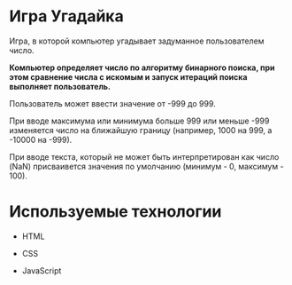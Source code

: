 # Игра Угадайка #

Игра, в которой компьютер угадывает задуманное пользователем число.

**Компьютер определяет число по алгоритму бинарного поиска, при этом сравнение числа с искомым и запуск итераций поиска выполняет пользователь.**

Пользователь может ввести значение от -999 до 999.

При вводе максимума или минимума больше 999 или меньше -999 изменяется число на ближайшую границу (например, 1000 на 999, а -10000 на -999).

При вводе текста, который не может быть интерпретирован как число (NaN) присваивется значения по умолчанию (минимум - 0, максимум - 100).

# Используемые технологии #

* HTML

* CSS

* JavaScript